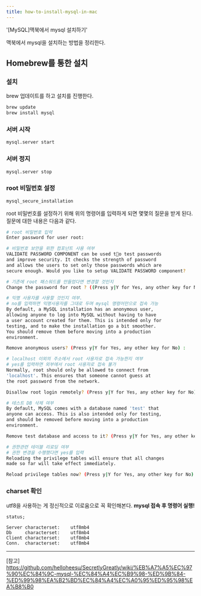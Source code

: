 ```yaml
---
title: how-to-install-mysql-in-mac
---
```


'[MySQL]맥북에서 mysql 설치하기'

맥북에서 mysql을 설치하는 방법을 정리한다.

## Homebrew를 통한 설치

### 설치

brew 업데이트를 하고 설치를 진행한다.

```sh
brew update
brew install mysql
```

### 서버 시작

```sh
mysql.server start
```

### 서버 정지

```sh
mysql.server stop
```

### root 비밀번호 설정

```sh
mysql_secure_installation
```

root 비밀번호를 설정하기 위해 위의 명령어를 입력하게 되면 몇몇의 질문을 받게 된다. 질문에 대한 내용은 다음과 같다.

```sh
# root 비밀번호 입력
Enter password for user root:

# 비밀번호 보안을 위한 컴포넌트 사용 여부
VALIDATE PASSWORD COMPONENT can be used to test passwords
and improve security. It checks the strength of password
and allows the users to set only those passwords which are
secure enough. Would you like to setup VALIDATE PASSWORD component?

# 기존에 root 패스워드를 만들었다면 변경할 것인지
Change the password for root ? ((Press y|Y for Yes, any other key for No) :

# 익명 사용자를 사용할 것인지 여부.
# no를 입력하면 익명사용자를 그대로 두며 mysql 명령어만으로 접속 가능
By default, a MySQL installation has an anonymous user,
allowing anyone to log into MySQL without having to have
a user account created for them. This is intended only for
testing, and to make the installation go a bit smoother.
You should remove them before moving into a production
environment.

Remove anonymous users? (Press y|Y for Yes, any other key for No) :

# localhost 이외의 주소에서 root 사용자로 접속 가능한지 여부
# yes를 입력하면 외부에서 root 사용자로 접속 불가
Normally, root should only be allowed to connect from
'localhost'. This ensures that someone cannot guess at
the root password from the network.

Disallow root login remotely? (Press y|Y for Yes, any other key for No) :

# 테스트 DB 삭제 여부
By default, MySQL comes with a database named 'test' that
anyone can access. This is also intended only for testing,
and should be removed before moving into a production
environment.

Remove test database and access to it? (Press y|Y for Yes, any other key for No) :

# 권한관련 테이블 리로딩 여부
# 권한 변경을 수행했다면 yes를 입력
Reloading the privilege tables will ensure that all changes
made so far will take effect immediately.

Reload privilege tables now? (Press y|Y for Yes, any other key for No) :
```

### charset 확인

utf8을 사용하는 게 정신적으로 이로움으로 꼭 확인해본다. **mysql 접속 후 명령어 실행!**

```mysql
status;

Server characterset:	utf8mb4
Db     characterset:	utf8mb4
Client characterset:	utf8mb4
Conn.  characterset:	utf8mb4
```

---

[참고]  
https://github.com/helloheesu/SecretlyGreatly/wiki/%EB%A7%A5%EC%97%90%EC%84%9C-mysql-%EC%84%A4%EC%B9%98-%ED%9B%84-%ED%99%98%EA%B2%BD%EC%84%A4%EC%A0%95%ED%95%98%EA%B8%B0
